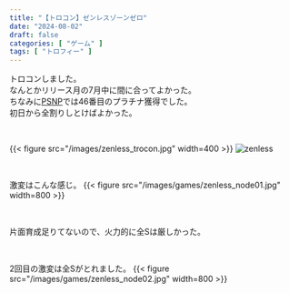 ```yaml
---
title: "【トロコン】ゼンレスゾーンゼロ"
date: "2024-08-02"
draft: false
categories: [ "ゲーム" ]
tags: [ "トロフィー" ] 
---
```


トロコンしました。  
なんとかリリース月の7月中に間に合ってよかった。  
ちなみに[PSNP](https://psnprofiles.com/trophy/28084-zenless-zone-zero/1-welcome-to-new-eridu)では46番目のプラチナ獲得でした。  
初日から全割りしとけばよかった。

<br>

{{< figure src="/images/zenless_trocon.jpg" width=400 >}}
![zenless](/images/games/zenless_trocon.jpg)

<br>

激変はこんな感じ。
{{< figure src="/images/games/zenless_node01.jpg" width=800 >}}

<br>

片面育成足りてないので、火力的に全Sは厳しかった。

<br>

2回目の激変は全Sがとれました。
{{< figure src="/images/games/zenless_node02.jpg" width=800 >}}